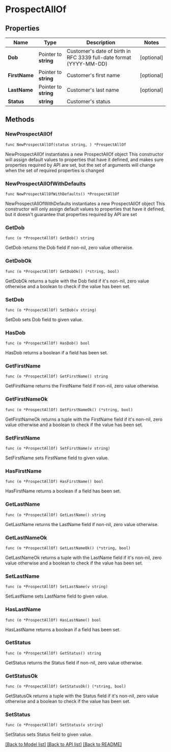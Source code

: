 # ProspectAllOf

## Properties

Name | Type | Description | Notes
------------ | ------------- | ------------- | -------------
**Dob** | Pointer to **string** | Customer&#39;s date of birth in RFC 3339 full-date format (YYYY-MM-DD) | [optional] 
**FirstName** | Pointer to **string** | Customer&#39;s first name | [optional] 
**LastName** | Pointer to **string** | Customer&#39;s last name | [optional] 
**Status** | **string** | Customer&#39;s status | 

## Methods

### NewProspectAllOf

`func NewProspectAllOf(status string, ) *ProspectAllOf`

NewProspectAllOf instantiates a new ProspectAllOf object
This constructor will assign default values to properties that have it defined,
and makes sure properties required by API are set, but the set of arguments
will change when the set of required properties is changed

### NewProspectAllOfWithDefaults

`func NewProspectAllOfWithDefaults() *ProspectAllOf`

NewProspectAllOfWithDefaults instantiates a new ProspectAllOf object
This constructor will only assign default values to properties that have it defined,
but it doesn't guarantee that properties required by API are set

### GetDob

`func (o *ProspectAllOf) GetDob() string`

GetDob returns the Dob field if non-nil, zero value otherwise.

### GetDobOk

`func (o *ProspectAllOf) GetDobOk() (*string, bool)`

GetDobOk returns a tuple with the Dob field if it's non-nil, zero value otherwise
and a boolean to check if the value has been set.

### SetDob

`func (o *ProspectAllOf) SetDob(v string)`

SetDob sets Dob field to given value.

### HasDob

`func (o *ProspectAllOf) HasDob() bool`

HasDob returns a boolean if a field has been set.

### GetFirstName

`func (o *ProspectAllOf) GetFirstName() string`

GetFirstName returns the FirstName field if non-nil, zero value otherwise.

### GetFirstNameOk

`func (o *ProspectAllOf) GetFirstNameOk() (*string, bool)`

GetFirstNameOk returns a tuple with the FirstName field if it's non-nil, zero value otherwise
and a boolean to check if the value has been set.

### SetFirstName

`func (o *ProspectAllOf) SetFirstName(v string)`

SetFirstName sets FirstName field to given value.

### HasFirstName

`func (o *ProspectAllOf) HasFirstName() bool`

HasFirstName returns a boolean if a field has been set.

### GetLastName

`func (o *ProspectAllOf) GetLastName() string`

GetLastName returns the LastName field if non-nil, zero value otherwise.

### GetLastNameOk

`func (o *ProspectAllOf) GetLastNameOk() (*string, bool)`

GetLastNameOk returns a tuple with the LastName field if it's non-nil, zero value otherwise
and a boolean to check if the value has been set.

### SetLastName

`func (o *ProspectAllOf) SetLastName(v string)`

SetLastName sets LastName field to given value.

### HasLastName

`func (o *ProspectAllOf) HasLastName() bool`

HasLastName returns a boolean if a field has been set.

### GetStatus

`func (o *ProspectAllOf) GetStatus() string`

GetStatus returns the Status field if non-nil, zero value otherwise.

### GetStatusOk

`func (o *ProspectAllOf) GetStatusOk() (*string, bool)`

GetStatusOk returns a tuple with the Status field if it's non-nil, zero value otherwise
and a boolean to check if the value has been set.

### SetStatus

`func (o *ProspectAllOf) SetStatus(v string)`

SetStatus sets Status field to given value.



[[Back to Model list]](../README.md#documentation-for-models) [[Back to API list]](../README.md#documentation-for-api-endpoints) [[Back to README]](../README.md)


